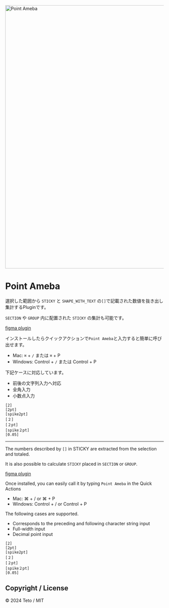 <img width="835" alt="Point Ameba" src="https://github.com/Pianoopera/Point-Ameba/assets/42969626/705e9af9-fd7f-43a7-840c-d54681abdddf">

# Point Ameba

選択した範囲から `STICKY` と `SHAPE_WITH_TEXT` の`[]`で記載された数値を抜き出し集計するPluginです。

`SECTION` や `GROUP` 内に配置された `STICKY` の集計も可能です。

[figma plugin](https://www.figma.com/community/plugin/1340871643538820550/point-ameba)

インストールしたらクイックアクションで`Point Ameba`と入力すると簡単に呼び出せます。

- Mac: `⌘` + `/` または `⌘` + P
- Windows: Control + `/` または Control + P

下記ケースに対応しています。
- 前後の文字列入力へ対応
- 全角入力
- 小数点入力

```
[2]
[2pt]
[spike2pt]
[２]
[２pt]
[spike２pt]
[0.05]
```

---

The numbers described by `[]` in STICKY are extracted from the selection and totaled.

It is also possible to calculate `STICKY` placed in `SECTION` or `GROUP`.

[figma plugin](https://www.figma.com/community/plugin/1340871643538820550/point-ameba)

Once installed, you can easily call it by typing `Point Ameba` in the Quick Actions

- Mac: ⌘ + / or ⌘ + P
- Windows: Control + / or Control + P

The following cases are supported.
- Corresponds to the preceding and following character string input
- Full-width input
- Decimal point input

````
[2]
[2pt]
[spike2pt]
[２]
[２pt]
[spike２pt]
[0.05]
````

## Copyright / License
© 2024 Teto / MIT
